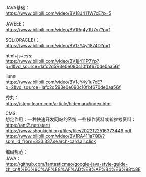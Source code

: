 JAVA基础：<br>
    https://www.bilibili.com/video/BV18J411W7cE?p=5

JAVEEE：<br>
    https://www.bilibili.com/video/BV1Rq4y1U7v7?p=1

SQL(ORACLE)：<br>
    https://www.bilibili.com/video/BV1zY4y1874D?p=1

html+js+css:<br>
    https://www.bilibili.com/video/BV1jj411P7Yp?p=1&vd_source=1afc2d593e0e090c10fbf670de0aa56f

liunx:<br>
    https://www.bilibili.com/video/BV1JY4y1u7oE?p=2&vd_source=1afc2d593e0e090c10fbf670de0aa56f

秀丸：<br>
    https://step-learn.com/article/hidemaru/index.html

CMS:<br>
想定作用：一种快速开发网站的系统
一些操作资料或者参考资料：<br>
    https://ant2.net/start/   <br>
    https://www.shoukichi.org/files/files2022122516373449.pdf  <br>
    https://www.bilibili.com/video/BV1RA411a7QB/?spm_id_from=333.337.search-card.all.click   <br>




编码规范：<br>
JAVA：<br>
    https://github.com/fantasticmao/google-java-style-guide-zh_cn#%E6%9C%AF%E8%AF%AD%E8%AF%B4%E6%98%8E   <br>


